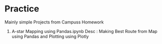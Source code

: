 # Practice
Mainly simple Projects from Campuss Homework

1. A-star Mapping using Pandas.ipynb
Desc : Making Best Route from Map using Pandas and Plotting using Plotly
